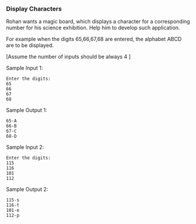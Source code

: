### Display Characters


Rohan wants a magic board, which displays a character for a corresponding number for his science exhibition. Help him to develop such application. 

For example when the digits 65,66,67,68 are entered, the alphabet ABCD are to be displayed.

[Assume the number of inputs should be always 4 ]

Sample Input 1:
```
Enter the digits:
65
66
67
68
```

Sample Output 1:
```
65-A
66-B
67-C
68-D
```


Sample Input 2: 
```
Enter the digits:
115
116
101
112
```

Sample Output 2:
```
115-s
116-t
101-e
112-p
```
